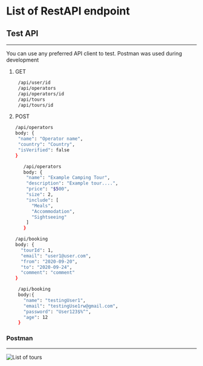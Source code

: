 List of RestAPI endpoint
========================

## Test API
------------------
You can use any preferred API client to test. Postman was used during development

1. GET
   ```bash
    /api/user/id
    /api/operators 
    /api/operators/id
    /api/tours
    /api/tours/id
   ```
   
2. POST
   ```bash
   /api/operators
   body: {
    "name": "Operator name",
    "country": "Country",
    "isVerified": false
   }
   ```
   
   ```bash
      /api/operators
      body: {
       "name": "Example Camping Tour",
       "description": "Example tour....",
       "price": "$500",
       "size": 2,
       "include": [
         "Meals",
         "Accommodation",
         "Sightseeing"
       ]
      }
      ```
   
      ```bash
      /api/booking
      body: {
        "tourId": 1,
        "email": "user1@user.com",
        "from": "2020-09-20",
        "to": "2020-09-24",
        "comment": "comment"
      }
      ```
   
      ```bash
       /api/booking
       body:{
         "name": "testingUser1",
         "email": "testingUse1rw@gmail.com",
         "password": "User123$%^",
         "age": 12
       }
      ```   

### Postman
-----------
![List of tours](../images/example-tours.png)
